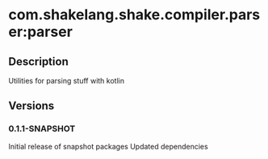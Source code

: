 # com.shakelang.shake.compiler.parser:parser
## Description
Utilities for parsing stuff with kotlin
## Versions
### 0.1.1-SNAPSHOT
Initial release of snapshot packages
Updated dependencies